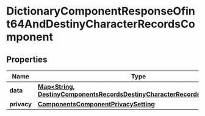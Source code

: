 
# DictionaryComponentResponseOfint64AndDestinyCharacterRecordsComponent

## Properties
Name | Type | Description | Notes
------------ | ------------- | ------------- | -------------
**data** | [**Map&lt;String, DestinyComponentsRecordsDestinyCharacterRecordsComponent&gt;**](DestinyComponentsRecordsDestinyCharacterRecordsComponent.md) |  |  [optional]
**privacy** | [**ComponentsComponentPrivacySetting**](ComponentsComponentPrivacySetting.md) |  |  [optional]



